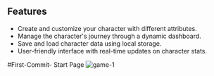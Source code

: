 ## Features

- Create and customize your character with different attributes.
- Manage the character's journey through a dynamic dashboard.
- Save and load character data using local storage.
- User-friendly interface with real-time updates on character stats.



#First-Commit- Start Page
![game-1](https://github.com/user-attachments/assets/bb7300b2-5a52-4452-a2bd-e0ad10a96963)
